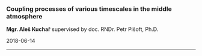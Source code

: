 
### Coupling processes of various timescales in the middle atmosphere

**Mgr. Aleš Kuchař** 
supervised by doc. RNDr. Petr Pišoft, Ph.D.


<span class='small'>
2018-06-14
</span>

---

